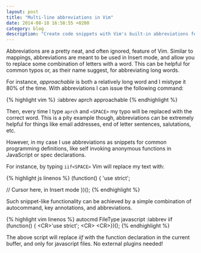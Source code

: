 ```yaml
---
layout: post
title: "Multi-line abbreviations in Vim"
date: 2014-08-18 16:58:55 +0200
category: blog
description: "Create code snippets with Vim's built-in abbreviations feature."
---
```


Abbreviations are a pretty neat, and often ignored, feature of Vim. Similar to mappings, abbreviations are meant to be used in Insert mode, and allow you to replace some combination of letters with a word. This can be helpful for common typos or, as their name suggest, for abbreviating long words.

For instance, _approachable_ is both a relatively long word and I mistype it 80% of the time. With abbreviations I can issue the following command:

{% highlight vim %}
:iabbrev aprch approachable
{% endhighlight %}

Then, every time I type ``aprch`` and ``<SPACE>`` my typo will be replaced with the correct word. This is a pity example though, abbreviations can be extremely helpful for things like email addresses, end of letter sentences, salutations, etc.

However, in my case I use abbreviations as snippets for common programming definitions, like self invoking anonymous functions in JavaScript or spec declarations.

For instance, by typing ``iif<SPACE>`` Vim will replace my text with:

{% highlight js linenos %}
(function() {
  'use strict';

  // Cursor here, in Insert mode
})();
{% endhighlight %}

Such snippet-like functionality can be achieved by a simple combination of autocommand, key annotations, and abbreviations.

{% highlight vim linenos %}
autocmd FileType javascript :iabbrev <buffer> iif (function() {
      \<CR>'use strict';
      \<CR>
      \<CR>})();<ESC><s-O>
{% endhighlight %}

The above script will replace _iif_ with the function declaration in the current buffer, and only for javascript files. No external plugins needed!
